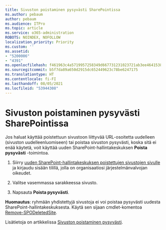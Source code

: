 ```yaml
---
title: Sivuston poistaminen pysyvästi SharePointissa
ms.author: pebaum
author: pebaum
ms.audience: ITPro
ms.topic: article
ms.service: o365-administration
ROBOTS: NOINDEX, NOFOLLOW
localization_priority: Priority
ms.custom: ''
ms.assetid:
- "5200006"
- "4391"
ms.openlocfilehash: f461963c4a5719957258349d667731231023721ab3ee4641538c94371bf3f56d
ms.sourcegitcommit: b5f7da89a650d2915dc652449623c78be6247175
ms.translationtype: HT
ms.contentlocale: fi-FI
ms.lasthandoff: 08/05/2021
ms.locfileid: "53944308"
---
```

# <a name="permanently-delete-a-site-in-sharepoint"></a>Sivuston poistaminen pysyvästi SharePointissa

Jos haluat käyttää poistettuun sivustoon liittyvää URL-osoitetta uudelleen (sivuston uudelleenluomiseen) tai poistaa sivuston pysyvästi, koska sitä ei enää käytetä, voit käyttää uuden SharePoint-hallintakeskuksen **Poista pysyvästi** -toimintoa. 

1. Siirry [uuden SharePoint-hallintakeskuksen poistettujen sivustojen sivulle ](https://admin.microsoft.com/sharepoint?page=recycleBin&modern=true) ja kirjaudu sisään tilillä, jolla on organisaatiosi järjestelmänvalvojan oikeudet. 

2. Valitse vasemmassa sarakkeessa sivusto. 

3. Napsauta **Poista pysyvästi**. 

**Huomautus**: ryhmään yhdistettyjä sivustoja ei voi poistaa pysyvästi uudesta SharePoint-hallintakeskuksesta. Käytä sen sijaan cmdlet-komentoa [Remove-SPODeletedSite](https://docs.microsoft.com/powershell/module/sharepoint-online/remove-spodeletedsite).  

Lisätietoja on artikkelissa [Sivuston poistaminen pysyvästi](https://docs.microsoft.com/sharepoint/delete-site-collection#permanently-delete-a-site). 

